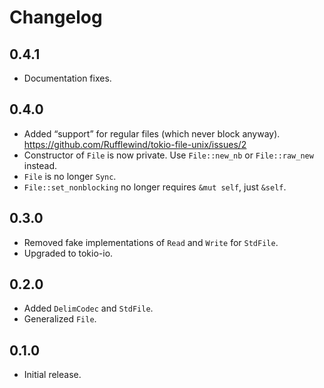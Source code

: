 # Changelog

## 0.4.1

  - Documentation fixes.

## 0.4.0

  - Added “support” for regular files (which never block anyway).
    https://github.com/Rufflewind/tokio-file-unix/issues/2
  - Constructor of `File` is now private.
    Use `File::new_nb` or `File::raw_new` instead.
  - `File` is no longer `Sync`.
  - `File::set_nonblocking` no longer requires `&mut self`, just `&self`.

## 0.3.0

  - Removed fake implementations of `Read` and `Write` for `StdFile`.
  - Upgraded to tokio-io.

## 0.2.0

  - Added `DelimCodec` and `StdFile`.
  - Generalized `File`.

## 0.1.0

  - Initial release.
